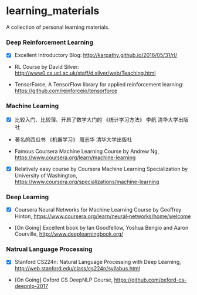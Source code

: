 # learning_materials

A collection of personal learning materials.


### Deep Reinforcement Learning

- [x] Excellent Introductory Blog: http://karpathy.github.io/2016/05/31/rl/

* RL Course by David Silver: http://www0.cs.ucl.ac.uk/staff/d.silver/web/Teaching.html

* TensorForce, A TensorFlow library for applied reinforcement learning: https://github.com/reinforceio/tensorforce


### Machine Learning

- [x] 比较入门、比较薄、开启了数学大门的 《统计学习方法》 李航 清华大学出版社 

* 著名的西瓜书 《机器学习》 周志华 清华大学出版社

* Famous Coursera Machine Learning Course by Andrew Ng, https://www.coursera.org/learn/machine-learning

- [x] Relatively easy course by Coursera Machine Learning Specialization by University of Washington, https://www.coursera.org/specializations/machine-learning


### Deep Learning

- [x] Coursera Neural Networks for Machine Learning Course by Geoffrey Hinton, https://www.coursera.org/learn/neural-networks/home/welcome

- [On Going] Excellent book <Deep Learning> by Ian Goodfellow, Yoshua Bengio and Aaron Courville, http://www.deeplearningbook.org/


### Natrual Language Processing

- [x] Stanford CS224n: Natural Language Processing with Deep Learning, http://web.stanford.edu/class/cs224n/syllabus.html

- [On Going] Oxford CS DeepNLP Course, https://github.com/oxford-cs-deepnlp-2017
